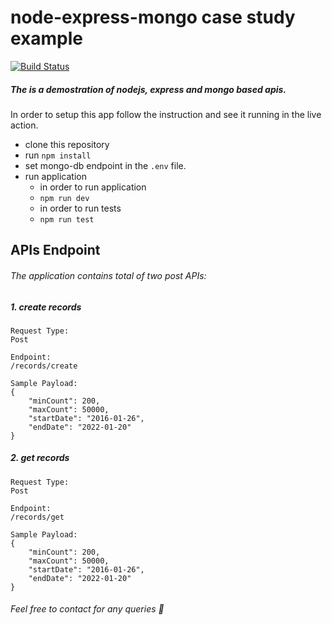 # node-express-mongo case study example

[![Build Status](https://travis-ci.org/joemccann/dillinger.svg?branch=master)](https://travis-ci.org/joemccann/dillinger)

##### The is a demostration of nodejs, express and mongo based apis.
In order to setup this app follow the instruction and see it running in the live action. 
- clone this repository 
- run `npm install`
- set mongo-db endpoint in the `.env` file.
- run application
    -   in order to run application
    -   `npm run dev`
    -   in order to run tests
    -   `npm run test`

## APIs Endpoint

###### The application contains total of two post APIs:

##### 1. create records

```
Request Type: 
Post

Endpoint:
/records/create

Sample Payload: 
{
    "minCount": 200,
    "maxCount": 50000,
    "startDate": "2016-01-26",
    "endDate": "2022-01-20"
}
```

##### 2. get records

```
Request Type: 
Post

Endpoint:
/records/get

Sample Payload: 
{
    "minCount": 200,
    "maxCount": 50000,
    "startDate": "2016-01-26",
    "endDate": "2022-01-20"
}
```
###### Feel free to contact for any queries 🙂